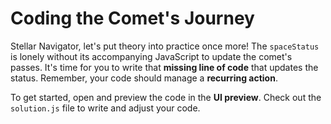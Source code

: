 # Coding the Comet's Journey

Stellar Navigator, let's put theory into practice once more! The `spaceStatus` is lonely without its accompanying JavaScript to update the comet's passes. It's time for you to write that **missing line of code** that updates the status. Remember, your code should manage a **recurring action**.

To get started, open and preview the code in the **UI preview**. Check out the `solution.js` file to write and adjust your code.